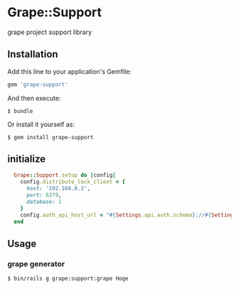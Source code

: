 # Grape::Support

grape project support library

## Installation

Add this line to your application's Gemfile:

```ruby
gem 'grape-support'
```

And then execute:

    $ bundle

Or install it yourself as:

    $ gem install grape-support

## initialize
```ruby
  Grape::Support.setup do |config|
    config.distribute_lock_client = {
      host: '192.168.0.2',
      port: 6379,
      database: 1
    }
    config.auth_api_host_url = "#{Settings.api.auth.schema}://#{Settings.api.auth.host}:#{Settings.api.auth.port}"
  end
```

## Usage

### grape generator

```
$ bin/rails g grape:support:grape Hoge
```
